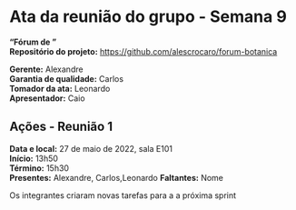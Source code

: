 # Ata da reunião do grupo - Semana 9
**“Fórum de ”**\
**Repositório do projeto:** https://github.com/alescrocaro/forum-botanica

**Gerente:** Alexandre \
**Garantia de qualidade:** Carlos \
**Tomador da ata:** Leonardo  \
**Apresentador:** Caio

## Ações - Reunião 1
**Data e local:** 27 de maio de 2022, sala E101\
**Início:** 13h50 \
**Término:** 15h30 \
**Presentes:** Alexandre, Carlos,Leonardo
**Faltantes:** Nome

Os integrantes criaram novas tarefas para a a próxima sprint 
